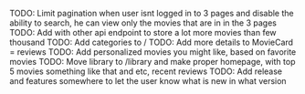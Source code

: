 TODO: Limit pagination when user isnt logged in to 3 pages and disable the ability to search, he can view only the movies that are in in the 3 pages
TODO: Add with other api endpoint to store a lot more movies than few thousand
TODO: Add categories to /
TODO: Add more details to MovieCard = reviews
TODO: Add personalized movies you might like, based on favorite movies
TODO: Move library to /library and make proper homepage, with top 5 movies something like that and etc, recent reviews 
    TODO: Add release and features somewhere to let the user know what is new in what version